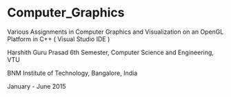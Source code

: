 # Computer_Graphics

Various Assignments in Computer Graphics and Visualization on an OpenGL Platform in C++ ( Visual Studio IDE )

Harshith Guru Prasad
6th Semester, Computer Science and Engineering, VTU

BNM Institute of Technology, Bangalore, India

January - June 2015
